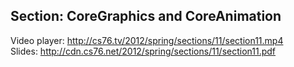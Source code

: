 ## Section: CoreGraphics and CoreAnimation

Video player: <http://cs76.tv/2012/spring/sections/11/section11.mp4>  
Slides: <http://cdn.cs76.net/2012/spring/sections/11/section11.pdf>
